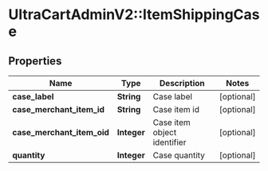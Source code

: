 # UltraCartAdminV2::ItemShippingCase

## Properties
Name | Type | Description | Notes
------------ | ------------- | ------------- | -------------
**case_label** | **String** | Case label | [optional] 
**case_merchant_item_id** | **String** | Case item id | [optional] 
**case_merchant_item_oid** | **Integer** | Case item object identifier | [optional] 
**quantity** | **Integer** | Case quantity | [optional] 


